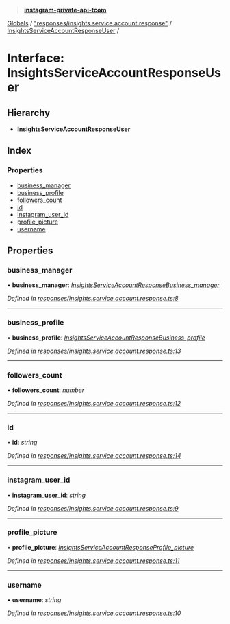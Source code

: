 > **[instagram-private-api-tcom](../README.md)**

[Globals](../README.md) / ["responses/insights.service.account.response"](../modules/_responses_insights_service_account_response_.md) / [InsightsServiceAccountResponseUser](_responses_insights_service_account_response_.insightsserviceaccountresponseuser.md) /

# Interface: InsightsServiceAccountResponseUser

## Hierarchy

* **InsightsServiceAccountResponseUser**

## Index

### Properties

* [business_manager](_responses_insights_service_account_response_.insightsserviceaccountresponseuser.md#business_manager)
* [business_profile](_responses_insights_service_account_response_.insightsserviceaccountresponseuser.md#business_profile)
* [followers_count](_responses_insights_service_account_response_.insightsserviceaccountresponseuser.md#followers_count)
* [id](_responses_insights_service_account_response_.insightsserviceaccountresponseuser.md#id)
* [instagram_user_id](_responses_insights_service_account_response_.insightsserviceaccountresponseuser.md#instagram_user_id)
* [profile_picture](_responses_insights_service_account_response_.insightsserviceaccountresponseuser.md#profile_picture)
* [username](_responses_insights_service_account_response_.insightsserviceaccountresponseuser.md#username)

## Properties

###  business_manager

• **business_manager**: *[InsightsServiceAccountResponseBusiness_manager](_responses_insights_service_account_response_.insightsserviceaccountresponsebusiness_manager.md)*

*Defined in [responses/insights.service.account.response.ts:8](https://github.com/cuonglnhust/instagram-private-api-tcom/blob/3e16058/src/responses/insights.service.account.response.ts#L8)*

___

###  business_profile

• **business_profile**: *[InsightsServiceAccountResponseBusiness_profile](_responses_insights_service_account_response_.insightsserviceaccountresponsebusiness_profile.md)*

*Defined in [responses/insights.service.account.response.ts:13](https://github.com/cuonglnhust/instagram-private-api-tcom/blob/3e16058/src/responses/insights.service.account.response.ts#L13)*

___

###  followers_count

• **followers_count**: *number*

*Defined in [responses/insights.service.account.response.ts:12](https://github.com/cuonglnhust/instagram-private-api-tcom/blob/3e16058/src/responses/insights.service.account.response.ts#L12)*

___

###  id

• **id**: *string*

*Defined in [responses/insights.service.account.response.ts:14](https://github.com/cuonglnhust/instagram-private-api-tcom/blob/3e16058/src/responses/insights.service.account.response.ts#L14)*

___

###  instagram_user_id

• **instagram_user_id**: *string*

*Defined in [responses/insights.service.account.response.ts:9](https://github.com/cuonglnhust/instagram-private-api-tcom/blob/3e16058/src/responses/insights.service.account.response.ts#L9)*

___

###  profile_picture

• **profile_picture**: *[InsightsServiceAccountResponseProfile_picture](_responses_insights_service_account_response_.insightsserviceaccountresponseprofile_picture.md)*

*Defined in [responses/insights.service.account.response.ts:11](https://github.com/cuonglnhust/instagram-private-api-tcom/blob/3e16058/src/responses/insights.service.account.response.ts#L11)*

___

###  username

• **username**: *string*

*Defined in [responses/insights.service.account.response.ts:10](https://github.com/cuonglnhust/instagram-private-api-tcom/blob/3e16058/src/responses/insights.service.account.response.ts#L10)*